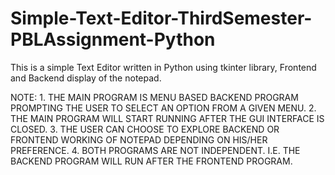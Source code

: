 # Simple-Text-Editor-ThirdSemester-PBLAssignment-Python
This is a simple Text Editor written in Python using tkinter library, Frontend and Backend display of the notepad.

NOTE:
          1. THE MAIN PROGRAM IS MENU BASED BACKEND PROGRAM PROMPTING THE USER TO SELECT AN OPTION FROM A GIVEN MENU.
          2. THE MAIN PROGRAM WILL START RUNNING AFTER THE GUI INTERFACE IS CLOSED. 
          3. THE USER CAN CHOOSE TO EXPLORE BACKEND OR FRONTEND WORKING OF NOTEPAD DEPENDING ON HIS/HER PREFERENCE.
          4. BOTH PROGRAMS ARE NOT INDEPENDENT. I.E. THE BACKEND PROGRAM WILL RUN AFTER THE FRONTEND PROGRAM. 
